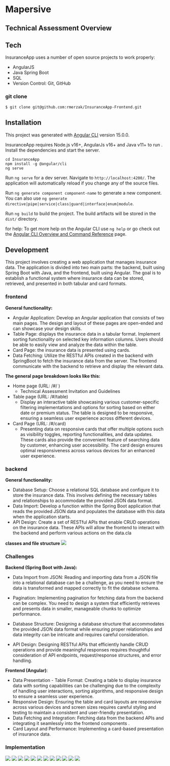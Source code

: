 # Mapersive
## Technical Assessment Overview
## Tech

InsuranceApp uses a number of open source projects to work properly:
- AngularJS
- Java Spring Boot
- SQL
- Version Control: Git, GitHub
### git clone

```
$ git clone git@github.com:rmerzak/InsuranceApp-Frontend.git
```
## Installation
This project was generated with [Angular CLI](https://github.com/angular/angular-cli) version 15.0.0.

InsuranceApp requires Node.js v16+, AngularJs v16+ and Java v11+ to run .
Install the dependencies and start the server.
```
cd InsuranceApp
npm install -g @angular/cli
ng serve
```

Run `ng serve` for a dev server. Navigate to `http://localhost:4200/`. The application will automatically reload if you change any of the source files.

Run `ng generate component component-name` to generate a new component. You can also use `ng generate directive|pipe|service|class|guard|interface|enum|module`.

Run `ng build` to build the project. The build artifacts will be stored in the `dist/` directory.

for help: To get more help on the Angular CLI use `ng help` or go check out the [Angular CLI Overview and Command Reference](https://angular.io/cli) page.
## Development
This project involves creating a web application that manages insurance data. The application is divided into two main parts: the backend, built using Spring Boot with Java, and the frontend, built using Angular. The goal is to establish a functional system where insurance data can be stored, retrieved, and presented in both tabular and card formats.
### frontend
**General functionality:**
- Angular Application: Develop an Angular application that consists of two main pages. The design and layout of these pages are open-ended and can showcase your design skills.
- Table Page: displays the insurance data in a tabular format. Implement sorting functionality on selected key information columns. Users should be able to easily view and analyze the data within the table.
- Card Page: the insurance data is presented using cards.
- Data Fetching: Utilize the RESTful APIs created in the backend with SpringBoot to fetch the insurance data from the server. The frontend communicate with the backend to retrieve and display the relevant data.

**The general page breakdown looks like this:**

- Home page (URL: /#/ )
  - Technical Assessment Invitation and Guidelines
- Table page (URL: /#/table)
  - Display an interactive table showcasing various customer-specific filtering implementations and options for sorting based on either date or premium status. The table is designed to be responsive, ensuring a seamless user experience across different devices.
- Card Page (URL: /#/card)
    - Presenting data on responsive cards that offer multiple options such as visibility toggles, reporting functionalities, and data updates. These cards also provide the convenient feature of searching data by customer, enhancing user accessibility. The card design ensures optimal responsiveness across various devices for an enhanced user experience.
### backend
**General functionality:**
- Database Setup: Choose a relational SQL database and configure it to store the insurance data. This involves defining the necessary tables and relationships to accommodate the provided JSON data format.
- Data Import: Develop a function within the Spring Boot application that reads the provided JSON data and populates the database with this data when the application starts.
- API Design: Create a set of RESTful APIs that enable CRUD operations on the insurance data. These APIs will allow the frontend to interact with the backend and perform various actions on the data.cla

 **classes and file structure**
![](https://github.com/rmerzak/InsuranceApp-SpringBoot-Angular/blob/main/imgs/class.png?raw=true)

### Challenges

**Backend (Spring Boot with Java):**

- Data Import from JSON: Reading and importing data from a JSON file into a relational database can be a challenge, as you need to ensure the data is transformed and mapped correctly to fit the database schema.

- Pagination: Implementing pagination for fetching data from the backend can be complex. You need to design a system that efficiently retrieves and presents data in smaller, manageable chunks to optimize performance.

- Database Structure: Designing a database structure that accommodates the provided JSON data format while ensuring proper relationships and data integrity can be intricate and requires careful consideration.

- API Design: Designing RESTful APIs that efficiently handle CRUD operations and provide meaningful responses requires thoughtful consideration of API endpoints, request/response structures, and error handling.

**Frontend (Angular)**:

- Data Presentation - Table Format: Creating a table to display insurance data with sorting capabilities can be challenging due to the complexity of handling user interactions, sorting algorithms, and responsive design to ensure a seamless user experience.
- Responsive Design: Ensuring the table and card layouts are responsive across various devices and screen sizes requires careful styling and testing to maintain a consistent and user-friendly presentation.
- Data Fetching and Integration: Fetching data from the backend APIs and integrating it seamlessly into the frontend components .
- Card Layout and Performance: Implementing a card-based presentation of insurance data.

### Implementation
![](https://github.com/rmerzak/InsuranceApp-SpringBoot-Angular/blob/main/imgs/home.png?raw=true)
![](https://github.com/rmerzak/InsuranceApp-SpringBoot-Angular/blob/main/imgs/home%20mobile.png?raw=true)
![](https://github.com/rmerzak/InsuranceApp-SpringBoot-Angular/blob/main/imgs/tablebig.png?raw=true)
![](https://github.com/rmerzak/InsuranceApp-SpringBoot-Angular/blob/main/imgs/table%20big2.png?raw=true)
![](https://github.com/rmerzak/InsuranceApp-SpringBoot-Angular/blob/main/imgs/filter%20customer%202.png?raw=true)
![](https://github.com/rmerzak/InsuranceApp-SpringBoot-Angular/blob/main/imgs/filter%20customer.png?raw=true)
![](https://github.com/rmerzak/InsuranceApp-SpringBoot-Angular/blob/main/imgs/table%20mobilee.png?raw=true)
![](https://github.com/rmerzak/InsuranceApp-SpringBoot-Angular/blob/main/imgs/mobile%20version.png?raw=true)
![](https://github.com/rmerzak/InsuranceApp-SpringBoot-Angular/blob/main/imgs/dialog.png?raw=true)
![](https://github.com/rmerzak/InsuranceApp-SpringBoot-Angular/blob/main/imgs/dialog%20mobilee.png?raw=true)
![](https://github.com/rmerzak/InsuranceApp-SpringBoot-Angular/blob/main/imgs/card.png?raw=true)
![](https://github.com/rmerzak/InsuranceApp-SpringBoot-Angular/blob/main/imgs/cardMobilee.png?raw=true)


